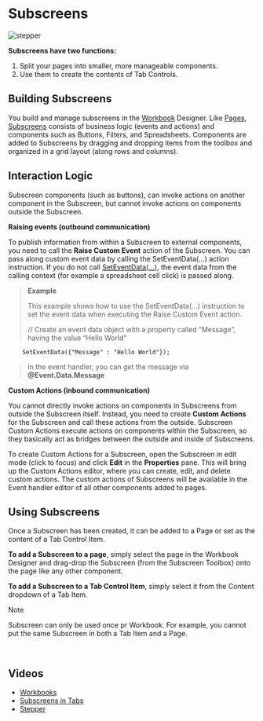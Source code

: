 
# Subscreens

![stepper](https://profitbasedocs.blob.core.windows.net/images/stepper.png)


**Subscreens have two functions:**

1.	Split your pages into smaller, more manageable components.
2.	Use them to create the contents of Tab Controls.

## Building Subscreens

You build and manage subscreens in the [Workbook](../workbooks.md) Designer. Like [Pages](pages.md), [Subscreens](howto/subscreens.md) consists of business logic (events and actions) and components such as Buttons, Filters, and Spreadsheets. Components are added to Subscreens by dragging and dropping items from the toolbox and organized in a grid layout (along rows and columns).

## Interaction Logic

Subscreen components (such as buttons), can invoke actions on another component in the Subscreen, but cannot invoke actions on components outside the Subscreen. 

**Raising events (outbound communication)**

To publish information from within a Subscreen to external components, you need to call the **Raise Custom Event** action of the Subscreen. You can pass along custom event data by calling the SetEventData(…) action instruction. If you do not call [SetEventData(…)](programmingmodel/instructions/seteventdata.md), the event data from the calling context (for example a spreadsheet cell click) is passed along.

>**Example**
>
>This example shows how to use the SetEventData(…) instruction to set the event data when executing the Raise Custom Event action.
>
>// Create an event data object with a property called “Message”, having the value “Hello World”
>
        SetEventData({"Message" : "Hello World"});
>
>In the event handler, you can get the message via **@Event.Data.Message**


**Custom Actions (inbound communication)**

You cannot directly invoke actions on components in Subscreens from outside the Subscreen itself. 
Instead, you need to create **Custom Actions** for the Subscreen and call these actions from the outside. Subscreen Custom Actions execute actions on components within the Subscreen, so they basically act as bridges between the outside and inside of Subscreens.

To create Custom Actions for a Subscreen, open the Subscreen in edit mode (click to focus) and click **Edit** in the **Properties** pane. This will bring up the Custom Actions editor, where you can create, edit, and delete custom actions. The custom actions of Subscreens will be available in the Event handler editor of all other components added to pages.

## Using Subscreens

Once a Subscreen has been created, it can be added to a Page or set as the content of a Tab Control Item. 

**To add a Subscreen to a page**, simply select the page in the Workbook Designer and drag-drop the Subscreen (from the Subscreen Toolbox) onto the page like any other component.

**To add a Subscreen to a Tab Control Item**, simply select it from the Content dropdown of a Tab Item.


> [!NOTE]
> Subscreen can only be used once pr Workbook. For example, you cannot put the same Subscreen in both a Tab Item and a Page.


<br/>

## Videos

* [Workbooks](../../videos/workbooks.md)
* [Subscreens in Tabs](https://profitbasedocs.blob.core.windows.net/videos/Workbook%20-%20Sub%20Screens%20in%20Tabs.mp4)
* [Stepper](https://profitbasedocs.blob.core.windows.net/videos/Workbook%20-%20Stepper.mp4)